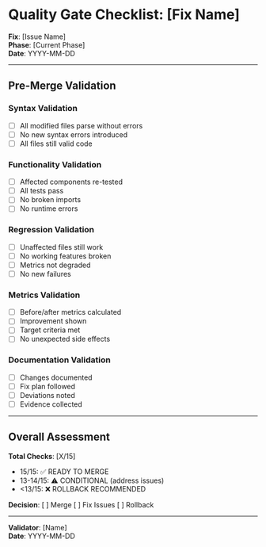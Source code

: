 # Quality Gate Checklist: [Fix Name]

**Fix**: [Issue Name]  
**Phase**: [Current Phase]  
**Date**: YYYY-MM-DD

---

## Pre-Merge Validation

### Syntax Validation

- [ ] All modified files parse without errors
- [ ] No new syntax errors introduced
- [ ] All files still valid code

### Functionality Validation

- [ ] Affected components re-tested
- [ ] All tests pass
- [ ] No broken imports
- [ ] No runtime errors

### Regression Validation

- [ ] Unaffected files still work
- [ ] No working features broken
- [ ] Metrics not degraded
- [ ] No new failures

### Metrics Validation

- [ ] Before/after metrics calculated
- [ ] Improvement shown
- [ ] Target criteria met
- [ ] No unexpected side effects

### Documentation Validation

- [ ] Changes documented
- [ ] Fix plan followed
- [ ] Deviations noted
- [ ] Evidence collected

---

## Overall Assessment

**Total Checks**: [X/15]

- 15/15: ✅ READY TO MERGE
- 13-14/15: ⚠️ CONDITIONAL (address issues)
- <13/15: ❌ ROLLBACK RECOMMENDED

**Decision**: [ ] Merge [ ] Fix Issues [ ] Rollback

---

**Validator**: [Name]  
**Date**: YYYY-MM-DD

